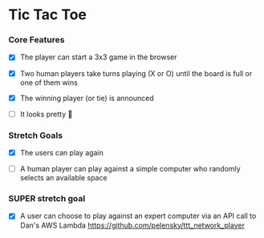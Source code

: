 # Tic Tac Toe

### Core Features

- [x] The player can start a 3x3 game in the browser
- [x] Two human players take turns playing (X or O) until the board is full or one of them wins
- [x] The winning player (or tie) is announced
- [ ] It looks pretty 🙂


### Stretch Goals

- [x] The users can play again
- [ ] A human player can play against a simple computer who randomly selects an available space


### SUPER stretch goal

- [x] A user can choose to play against an expert computer via an API call to Dan's AWS Lambda https://github.com/pelensky/ttt_network_player
